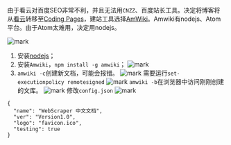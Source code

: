 
由于看云对百度SEO非常不利，并且无法用`CNZZ`、百度站长工具。决定将博客将从[看云](https://www.kancloud.cn/)转移至[Coding Pages](https://coding.net/)，建站工具选择[AmWiki](http://amwiki.org/doc/)。Amwiki有nodejs、Atom平台。由于Atom太难用，决定用nodejs。

![mark](http://imgs.bizha.top/imgs/20200510/eb0k0MaIAUMr.png?imageslim)

1. 安装[nodejs](https://nodejs.org/en/)；
2. 安装`Amwiki`，`npm install -g amwiki`；
![mark](http://imgs.bizha.top/imgs/20200510/10g65qOE9VWE.png?imageslim)
3. `amwiki -c`创建新文档，可能会报错。
![mark](http://imgs.bizha.top/imgs/20200510/1ywbAPnkfmxF.png?imageslim)
需要运行`set-executionpolicy remotesigned`
![mark](http://imgs.bizha.top/imgs/20200510/lb8Tx0PbUGaI.png?imageslim)
`amwiki -b`在浏览器中访问刚刚创建的文库。
![mark](http://imgs.bizha.top/imgs/20200510/jv3HDWBHOAVG.png?imageslim)
修改`config.json`
![mark](http://imgs.bizha.top/imgs/20200510/klohtD4TyDXD.png?imageslim)

```
{
  "name": "WebScraper 中文文档",
  "ver": "Version1.0",
  "logo": "favicon.ico",
  "testing": true
}
```
